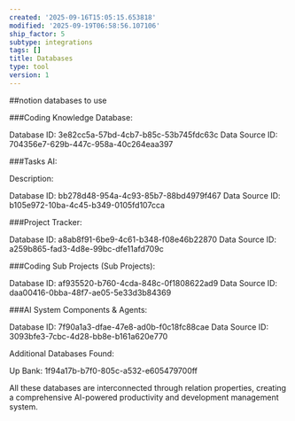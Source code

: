 ```yaml
---
created: '2025-09-16T15:05:15.653818'
modified: '2025-09-19T06:58:56.107106'
ship_factor: 5
subtype: integrations
tags: []
title: Databases
type: tool
version: 1
---
```


##notion databases to use

###Coding Knowledge Database:

Database ID: 3e82cc5a-57bd-4cb7-b85c-53b745fdc63c
Data Source ID: 704356e7-629b-447c-958a-40c264eaa397

###Tasks AI:

Description: 

Database ID: bb278d48-954a-4c93-85b7-88bd4979f467
Data Source ID: b105e972-10ba-4c45-b349-0105fd107cca

###Project Tracker:

Database ID: a8ab8f91-6be9-4c61-b348-f08e46b22870
Data Source ID: a259b865-fad3-4d8e-99bc-dfe11afd709c

###Coding Sub Projects (Sub Projects):

Database ID: af935520-b760-4cda-848c-0f1808622ad9
Data Source ID: daa00416-0bba-48f7-ae05-5e33d3b84369

###AI System Components & Agents:

Database ID: 7f90a1a3-dfae-47e8-ad0b-f0c18fc88cae
Data Source ID: 3093bfe3-7cbc-4d28-bb8e-b161a620e770


Additional Databases Found:

Up Bank: 1f94a17b-b7f0-805c-a532-e605479700ff


All these databases are interconnected through relation properties, creating a comprehensive AI-powered productivity and development management system.
